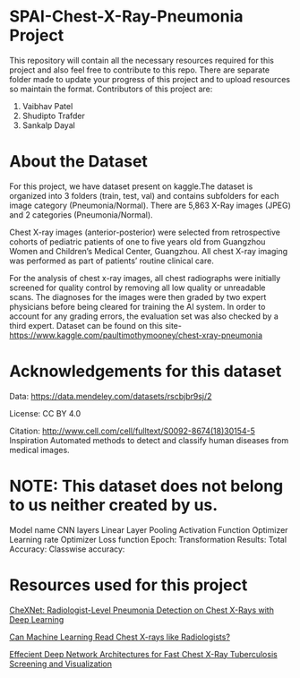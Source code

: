 # SPAI-Chest-X-Ray-Pneumonia Project
This repository will contain all the necessary resources required for this project and also feel free to contribute to this repo.
There are separate folder made to update your progress of this project and to upload resources so maintain the format.
Contributors of this project are:
1. Vaibhav Patel
2. Shudipto Trafder
3. Sankalp Dayal

# About the Dataset
For this project, we have dataset present on kaggle.The dataset is organized into 3 folders (train, test, val) and contains subfolders for each image category (Pneumonia/Normal). There are 5,863 X-Ray images (JPEG) and 2 categories (Pneumonia/Normal).

Chest X-ray images (anterior-posterior) were selected from retrospective cohorts of pediatric patients of one to five years old from Guangzhou Women and Children’s Medical Center, Guangzhou. All chest X-ray imaging was performed as part of patients’ routine clinical care.

For the analysis of chest x-ray images, all chest radiographs were initially screened for quality control by removing all low quality or unreadable scans. The diagnoses for the images were then graded by two expert physicians before being cleared for training the AI system. In order to account for any grading errors, the evaluation set was also checked by a third expert.
Dataset can be found on this site-https://www.kaggle.com/paultimothymooney/chest-xray-pneumonia
# Acknowledgements for this dataset
Data: https://data.mendeley.com/datasets/rscbjbr9sj/2

License: CC BY 4.0

Citation: http://www.cell.com/cell/fulltext/S0092-8674(18)30154-5
Inspiration
Automated methods to detect and classify human diseases from medical images.
# NOTE: This dataset does not belong to us neither created by us.




Model name
CNN layers
Linear Layer
Pooling
Activation Function
Optimizer
Learning rate
Optimizer
Loss function
Epoch:
Transformation
Results:
Total Accuracy:
Classwise accuracy:

# Resources used for this project
[CheXNet: Radiologist-Level Pneumonia Detection on Chest X-Rays with Deep Learning](https://stanfordmlgroup.github.io/projects/chexnet/)

[Can Machine Learning Read Chest X-rays like Radiologists?](https://towardsdatascience.com/can-machine-learning-read-chest-x-rays-like-radiologists-part-1-7182cf4b87ff)

[Effecient Deep Network Architectures for Fast Chest X-Ray Tuberculosis Screening and Visualization](https://www.nature.com/articles/s41598-019-42557-4.pdf)
